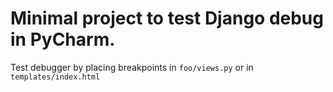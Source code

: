 # Minimal project to test Django debug in PyCharm.

Test debugger by placing breakpoints in `foo/views.py` or in `templates/index.html`
